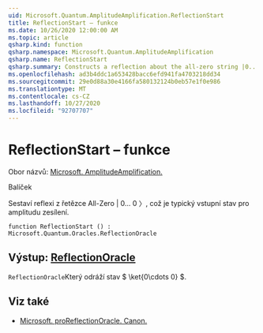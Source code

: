 ```yaml
---
uid: Microsoft.Quantum.AmplitudeAmplification.ReflectionStart
title: ReflectionStart – funkce
ms.date: 10/26/2020 12:00:00 AM
ms.topic: article
qsharp.kind: function
qsharp.namespace: Microsoft.Quantum.AmplitudeAmplification
qsharp.name: ReflectionStart
qsharp.summary: Constructs a reflection about the all-zero string |0...0〉, which is the typical input state to amplitude amplification.
ms.openlocfilehash: ad3b4ddc1a653428bacc6efd941fa4703218dd34
ms.sourcegitcommit: 29e0d88a30e4166fa580132124b0eb57e1f0e986
ms.translationtype: MT
ms.contentlocale: cs-CZ
ms.lasthandoff: 10/27/2020
ms.locfileid: "92707707"
---
```

# <a name="reflectionstart-function"></a>ReflectionStart – funkce

Obor názvů: [Microsoft. AmplitudeAmplification.](xref:Microsoft.Quantum.AmplitudeAmplification)

Balíček [](https://nuget.org/packages/)


Sestaví reflexi z řetězce All-Zero | 0... 0 〉, což je typický vstupní stav pro amplitudu zesílení.

```qsharp
function ReflectionStart () : Microsoft.Quantum.Oracles.ReflectionOracle
```


## <a name="output--reflectionoracle"></a>Výstup: [ReflectionOracle](xref:Microsoft.Quantum.Oracles.ReflectionOracle)

`ReflectionOracle`Který odráží stav $ \ket{0\cdots 0} $.

## <a name="see-also"></a>Viz také

- [Microsoft. proReflectionOracle. Canon.](xref:Microsoft.Quantum.Canon.ReflectionOracle)